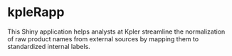 # kpleRapp
This Shiny application helps analysts at Kpler streamline the normalization of raw product names from external sources by mapping them to standardized internal labels.
